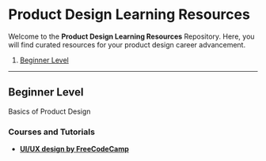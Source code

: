 # Product Design Learning Resources

Welcome to the **Product Design Learning Resources** Repository. Here, you will find curated resources for your product design career advancement.

1. [Beginner Level](#beginner-level)

---

## Beginner Level
Basics of Product Design

### Courses and Tutorials
- [**UI/UX design by FreeCodeCamp**](https://m.youtube.com/watch?v=c9Wg6Cb_YlU)
